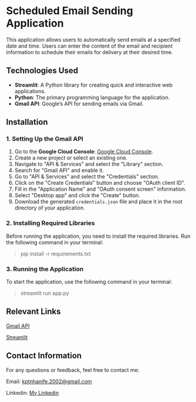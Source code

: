 # Scheduled Email Sending Application

This application allows users to automatically send emails at a specified date and time. Users can enter the content of the email and recipient information to schedule their emails for delivery at their desired time.

## Technologies Used

- **Streamlit**: A Python library for creating quick and interactive web applications.
- **Python**: The primary programming language for the application.
- **Gmail API**: Google’s API for sending emails via Gmail.

## Installation

### 1. Setting Up the Gmail API

1. Go to the **Google Cloud Console**: [Google Cloud Console](https://console.cloud.google.com/).
2. Create a new project or select an existing one.
3. Navigate to "API & Services" and select the "Library" section.
4. Search for "Gmail API" and enable it.
5. Go to "API & Services" and select the "Credentials" section.
6. Click on the "Create Credentials" button and choose "OAuth client ID".
7. Fill in the "Application Name" and "OAuth consent screen" information.
8. Select "Desktop app" and click the "Create" button.
9. Download the generated `credentials.json` file and place it in the root directory of your application.

### 2. Installing Required Libraries

Before running the application, you need to install the required libraries. Run the following command in your terminal:

> pip install -r requirements.txt


### 3. Running the Application
To start the application, use the following command in your terminal:

> streamlit run app.py


## Relevant Links
[Gmail API](https://developers.google.com/gmail/api/guides?hl=tr)

[Streamlit](https://streamlit.io/)

## Contact Information
For any questions or feedback, feel free to contact me:

Email: [kptnhanife.2002@gmail.com](mailto:kptnhanife.2002@gmail.com )

Linkedin: [My Linkedin](https://www.linkedin.com/in/hanifekaptan-u1f90d/)

